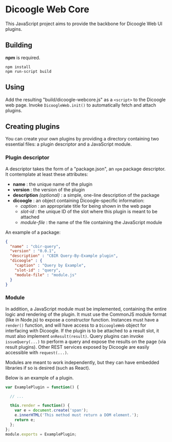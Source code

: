 # Dicoogle Web Core

This JavaScript project aims to provide the backbone for Dicoogle Web UI plugins.

## Building

**npm** is required.

    npm install
    npm run-script build

## Using

Add the resulting "build/dicoogle-webcore.js" as a `<script>` to the Dicoogle web page.
Invoke `DicoogleWeb.init()` to automatically fetch and attach plugins.


## Creating plugins

You can create your own plugins by providing a directory containing two essential files: a plugin descriptor and a JavaScript module.

### Plugin descriptor

A descriptor takes the form of a "package.json", an `npm` package descriptor.
It contemplate at least these attributes:

 - **name** : the unique name of the plugin
 - **version** : the version of the plugin
 - **description** _(optional)_ : a simple, one-line description of the package
 - **dicoogle** : an object containing Dicoogle-specific information:
      - _caption_ : an appropriate title for being shown in the web page
      - _slot-id_ : the unique ID of the slot where this plugin is meant to be attached
      - _module-file_ : the name of the file containing the JavaScript module
 
An example of a package:

```json
{
  "name" : "cbir-query",
  "version" : "0.0.1",
  "description" : "CBIR Query-By-Example plugin",
  "dicoogle" : {
    "caption" : "Query by Example",
    "slot-id" : "query",
    "module-file" : "module.js"
  }
}
```

### Module

In addition, a JavaScript module must be implemented, containing the entire logic and rendering of the plugin.
It must use the CommonJS module format (like in Node.js) to expose a constructor function. Instances must have
a `render()` function, and will have access to a `DicoogleWeb` object for interfacing with Dicoogle. If the
plugin is to be attached to a result slot, it must also implement `onResult(result)`. Query plugins can invoke
`issueQuery(...)` to perform a query and expose the results on the page (via result plugins). Other REST
services exposed by Dicoogle are easily accessible with `request(...)`.

Modules are meant to work independently, but they can have embedded libraries if so is desired (such as React).

Below is an example of a plugin.

```javascript
var ExamplePlugin = function() {

  // ...

  this.render = function() {
    var e = document.create('span');
    e.innerHTML('This method must return a DOM element.');
    return e;
  };
};
module.exports = ExamplePlugin;
```

